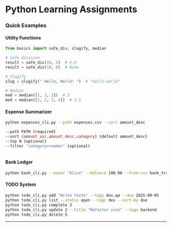 # Python Learning Assignments



### Quick Examples

#### Utility Functions
```python
from basics import safe_div, slugify, median

# Safe division
result = safe_div(10, 2)  # 5.0
result = safe_div(10, 0)  # None

# Slugify
slug = slugify(" Hello, World! ")  # "hello-world"

# Median
med = median([1, 3, 2])  # 2
med = median([1, 2, 3, 4])  # 2.5
```

#### Expense Summarizer
```bash
python expenses_cli.py --path expenses.csv --sort amount_desc

--path PATH (required)
--sort {amount_asc,amount_desc,category} (default amount_desc)
--top N (optional)
--filter "category=<name>" (optional)



```

#### Bank Ledger
```bash
python bank_cli.py --owner "Alice" --balance 100.00 --from-csv bank_transactions.csv
```

#### TODO System
```bash
python todo_cli.py add "Write tests" --tags dev,qa --due 2025-09-05
python todo_cli.py list --status open --tags dev --sort-by due
python todo_cli.py complete 3
python todo_cli.py update 2 --title "Refactor core" --tags backend
python todo_cli.py delete 5

```

---


